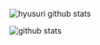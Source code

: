 ![hyusuri github stats](https://github-readme-stats.vercel.app/api?username=hyusuri)

![github stats](https://github-readme-stats.vercel.app/api/top-langs/?username=hyusuri&layout=compact)
